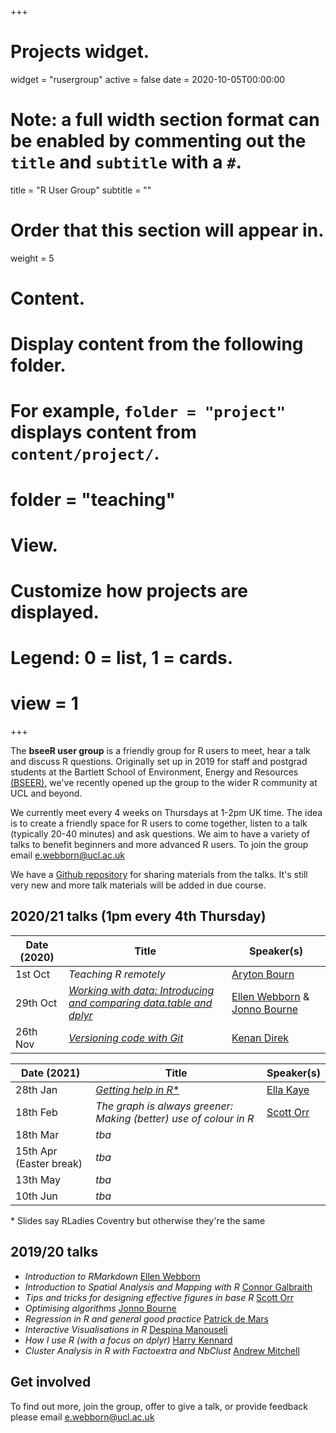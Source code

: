 +++
# Projects widget.
widget = "rusergroup"
active = false
date = 2020-10-05T00:00:00

# Note: a full width section format can be enabled by commenting out the `title` and `subtitle` with a `#`.
title = "R User Group"
subtitle = ""

# Order that this section will appear in.
weight = 5

# Content.
# Display content from the following folder.
# For example, `folder = "project"` displays content from `content/project/`.
# folder = "teaching"

# View.
# Customize how projects are displayed.
# Legend: 0 = list, 1 = cards.
# view = 1

+++

The **bseeR user group** is a friendly group for R users to meet, hear a talk and discuss R questions. Originally set up in 2019 for staff and postgrad students at the Bartlett School of Environment, Energy and Resources [(BSEER)](https://www.ucl.ac.uk/bartlett/bartlett-school-environment-energy-and-resources), we've recently opened up the group to the wider R community at UCL and beyond. 

We currently meet every 4 weeks on Thursdays at 1-2pm UK time. The idea is to create a friendly space for R users to come together, listen to a talk (typically 20-40 minutes) and ask questions. We aim to have a variety of talks to benefit beginners and more advanced R users. To join the group email e.webborn@ucl.ac.uk

We have a [Github repository](https://github.com/ellenwebborn/bseeR_user_group) for sharing materials from the talks. It's still very new and more talk materials will be added in due course. 


## 2020/21 talks (1pm every 4th Thursday)

Date (2020) | Title | Speaker(s)
-- | -- | --
1st Oct| *Teaching R remotely* | [Aryton Bourn](https://www.linkedin.com/in/ayrton-bourn/?originalSubdomain=uk)
29th Oct| [*Working with data: Introducing and comparing data.table and dplyr*](https://github.com/ellenwebborn/bseeR_user_group) | [Ellen Webborn](https://www.ellenwebborn.com) & [Jonno Bourne](https://www.ucl.ac.uk/bartlett/energy/people/mphilphd-students/jonathan-bourne)
26th Nov| [*Versioning code with Git*](https://github.com/IHI-Code-Club/git/blob/master/2019-12-12_CC_Git-GitHub_Christmas_Special.pdf) |[Kenan Direk](https://www.linkedin.com/in/kenan-direk/?originalSubdomain=uk)

Date (2021) | Title | Speaker(s)
-- | -- | --
28th Jan| [*Getting help in R*\*](https://github.com/EllaKaye/Rladies-Coventry-getting-help-in-R) | [Ella Kaye](ellakaye.rbind.io)
18th Feb| *The graph is always greener: Making (better) use of colour in R* | [Scott Orr](https://www.ucl.ac.uk/bartlett/heritage/people/scott-allan-orr)
18th Mar| *tba* | 
15th Apr (Easter break)| *tba* | 
13th May | *tba* | 
10th Jun| *tba* | 

\* Slides say RLadies Coventry but otherwise they're the same




## 2019/20 talks
 - *Introduction to RMarkdown* [Ellen Webborn](https://www.ellenwebborn.com)
 - *Introduction to Spatial Analysis and Mapping with R* [Connor Galbraith](https://www.linkedin.com/in/connorgalbraith/?originalSubdomain=uk)
 - *Tips and tricks for designing effective figures in base R* [Scott Orr](https://www.ucl.ac.uk/bartlett/heritage/people/scott-allan-orr)
 - *Optimising algorithms* [Jonno Bourne](https://www.ucl.ac.uk/bartlett/energy/people/mphilphd-students/jonathan-bourne)
 - *Regression in R and general good practice* [Patrick de Mars](https://www.ucl.ac.uk/bartlett/energy/people/mphilphd-students/patrick-de-mars)
 - *Interactive Visualisations in R* [Despina Manouseli](https://www.ucl.ac.uk/bartlett/energy/people/dr-despina-manouseli)
 - *How I use R (with a focus on dplyr)* [Harry Kennard](https://www.ucl.ac.uk/bartlett/energy/people/harry-kennard)
 - *Cluster Analysis in R with Factoextra and NbClust* [Andrew Mitchell](https://www.ucl.ac.uk/bartlett/environmental-design/andrew-mitchell)
 
 
## Get involved

To find out more, join the group, offer to give a talk, or provide feedback please email e.webborn@ucl.ac.uk
